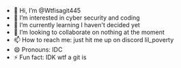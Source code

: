 - 👋 Hi, I’m @Wtfisagit445
- 👀 I’m interested in cyber security and coding
- 🌱 I’m currently learning I haven't decided yet
- 💞️ I’m looking to collaborate on nothing at the moment
- 📫 How to reach me: just hit me up on discord lil_poverty
- 😄 Pronouns: IDC
- ⚡ Fun fact: IDK wtf a git is

<!---
Wtfisagit445/Wtfisagit445 is a ✨ special ✨ repository because its `README.md` (this file) appears on your GitHub profile.
You can click the Preview link to take a look at your changes.
--->
